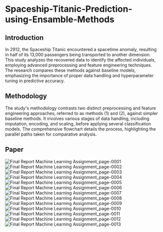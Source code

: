 
# Spaceship-Titanic-Prediction-using-Ensamble-Methods
## Introduction
In 2912, the Spaceship Titanic encountered a spacetime anomaly, resulting in half of its 13,000 passengers being transported to another dimension. This study analyzes the recovered data to identify the affected individuals, employing advanced preprocessing and feature engineering techniques. The research compares these methods against baseline models, emphasizing the importance of proper data handling and hyperparameter tuning in predictive accuracy.

## Methodology
The study's methodology contrasts two distinct preprocessing and feature engineering approaches, referred to as methods (1) and (2), against simpler baseline methods. It involves various stages of data handling, including imputation, encoding, and scaling, before applying several classification models. The comprehensive flowchart details the process, highlighting the parallel paths taken for comparative analysis.

## Paper

![Final Report Machine Learning Assignment_page-0001](https://github.com/ramzyizza/Spaceship-Titanic-Prediction-using-Ensamble-Methods/assets/89899122/3d3615f2-9022-488c-a6b3-e8cd4e55ec49)
![Final Report Machine Learning Assignment_page-0002](https://github.com/ramzyizza/Spaceship-Titanic-Prediction-using-Ensamble-Methods/assets/89899122/b1f320d7-a37a-4ebc-801c-c8c32b9e6a24)
![Final Report Machine Learning Assignment_page-0003](https://github.com/ramzyizza/Spaceship-Titanic-Prediction-using-Ensamble-Methods/assets/89899122/eddbefcf-364d-48fe-ba13-bfcb8b2b1b08)
![Final Report Machine Learning Assignment_page-0004](https://github.com/ramzyizza/Spaceship-Titanic-Prediction-using-Ensamble-Methods/assets/89899122/33a00c48-80e1-43d6-905c-986332b21625)
![Final Report Machine Learning Assignment_page-0005](https://github.com/ramzyizza/Spaceship-Titanic-Prediction-using-Ensamble-Methods/assets/89899122/1c3cf68d-0403-459c-9829-4e53f396af15)
![Final Report Machine Learning Assignment_page-0006](https://github.com/ramzyizza/Spaceship-Titanic-Prediction-using-Ensamble-Methods/assets/89899122/62033b1f-6451-49e5-8bc5-89ce4348b7db)
![Final Report Machine Learning Assignment_page-0007](https://github.com/ramzyizza/Spaceship-Titanic-Prediction-using-Ensamble-Methods/assets/89899122/ff00487b-8a49-4bb5-9622-343def2bd87c)
![Final Report Machine Learning Assignment_page-0008](https://github.com/ramzyizza/Spaceship-Titanic-Prediction-using-Ensamble-Methods/assets/89899122/808e64de-8540-4694-a126-154fc06ae982)
![Final Report Machine Learning Assignment_page-0009](https://github.com/ramzyizza/Spaceship-Titanic-Prediction-using-Ensamble-Methods/assets/89899122/a33a658a-6726-4b9f-be21-9b7becfe25fd)
![Final Report Machine Learning Assignment_page-0010](https://github.com/ramzyizza/Spaceship-Titanic-Prediction-using-Ensamble-Methods/assets/89899122/0dcd066b-f93b-4253-87c4-cf3e4dbff837)
![Final Report Machine Learning Assignment_page-0011](https://github.com/ramzyizza/Spaceship-Titanic-Prediction-using-Ensamble-Methods/assets/89899122/7a3fa69b-3372-4da4-9a76-ca4a664b73ad)
![Final Report Machine Learning Assignment_page-0012](https://github.com/ramzyizza/Spaceship-Titanic-Prediction-using-Ensamble-Methods/assets/89899122/2caa962d-e33c-41c2-920c-faf216f11901)
![Final Report Machine Learning Assignment_page-0013](https://github.com/ramzyizza/Spaceship-Titanic-Prediction-using-Ensamble-Methods/assets/89899122/cd73b186-5415-489d-8655-721c2458048e)
